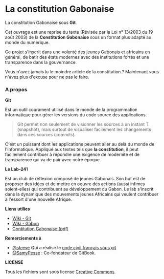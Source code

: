 La constitution Gabonaise
=======

La constitution Gabonaise sous __Git__.

Cet ouvrage est une reprise du texte (Révisée par la Loi n° 13/2003 du 19 août 2003) de la __Constitution Gabonaise__ sous un format plus adapté au monde du numérique. 

Ce projet s'inscrit dans une volonté des jeunes Gabonais et africains en général, de batir des états modernes avec des institutions fortes et une transparence dans la gouvernance.

Vous n'avez jamais lu le moindre article de la constitution ? Maintenant vous n'avez plus d'excuse pour ne pas le faire.


### A propos

__Git__  

Est un outil courament utilisé dans le monde de la programmation informatique pour gérer les versions du code source des applications. 

> Git permet non seulement de visionner les sources a un instant T (snapshot), mais surtout de visualiser facilement les changements dans ces sources (commits). 

C'est un puissant dont les applications peuvent aller au delà du monde de l'informatique. Appliqué aux textes tels que  __la constitution__, il peut facilement contribuer à répondre une exigence de modernité et de transparence qui va de pair avec notre époque.

__Le Lab-241__  

Est un club de réflexion composé de jeunes Gabonais. Son but est de proposer des idées et de mettre en oeuvre des actions (aussi infimes soient-elles) qui contribuent au développement du Gabon. Le lab s'inscrit dans la dynamique des mouvements jeunes Africains qui veulent contribuer à l'essort d'une nouvelle Afrique.


__Liens utilies__

* [Wiki - Git](https://fr.wikipedia.org/wiki/Git)
* [Wiki - Gabon](https://fr.wikipedia.org/wiki/Gabon)
* [Contitution Gabonaise (pdf) ](http://democratie.francophonie.org/IMG/pdf/Gabon.pdf)

__Remerciements à__


* [@steeve](http://twitter.com/steeve) Qui a réalisé le [code civil français sous git](https://github.com/steeve/france.code-civil)
* [@SamyPesse](https://twitter.com/SamyPesse) : Co-fondateur de GitBook. 

__LICENSE__

Tous les fichiers sont sous license [Creative Commons](https://creativecommons.org/licenses/by/4.0/).



